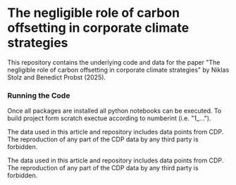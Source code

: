# The negligible role of carbon offsetting in corporate climate strategies

This repository contains the underlying code and data for the paper "The negligible role of carbon offsetting in corporate climate strategies" by Niklas Stolz and Benedict Probst (2025).

### Running the Code

Once all packages are installed all python notebooks can be executed. To build project form scratch exectue according to numberint (i.e. "1_...").

The data used in this article and repository includes data points from CDP. The reproduction of any part of the CDP data by any third party is forbidden.


The data used in this article and repository includes data points from CDP. The reproduction of any part of the CDP data by any third party is forbidden.